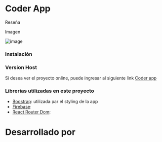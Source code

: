 # Coder App

Reseña

Imagen

![image](URL)

### instalación 

### Version Host

Si desea ver el proyecto online, puede ingresar al siguiente link [Coder app]()

### Librerias utilizadas en este proyecto

- [Boostrap](URL): utilizada par el styling de la app
- [Firebase](URL):
- [React Router Dom]():

# Desarrollado por 